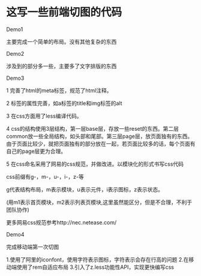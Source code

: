 # 这写一些前端切图的代码


Demo1 

主要完成一个简单的布局。没有其他复杂的东西

Demo2 

涉及到的部分多一些，主要多了文字排版的东西

Demo3

1 完善了html的meta标签，规范了html注释。

2 标签的属性完善，如a标签的title和img标签的alt

3 在css方面用了less编译代码。

4 css的结构使用3层结构，第一层base层，存放一些reset的东西。第二层common放一些全局结构，如头部和尾部。第三层page层，放页面独有的东西。由于页面比较少，就把页面独有的部分放在一起，若页面比较多的话，每个页面有自己的page层更为合理。

5 在css命名采用了网易的css规范，并做改进。以模块化的形式书写css代码

css前缀有g-，m-，u-，i-，z-等

g代表结构布局，m表示模块，u表示元件，i表示图标，z表示状态。

(用m1表示首页模块，m2表示列表页模块,这里虽然能区分，但是不合理，不利于团队协作)

更多网易css规范参考http://nec.netease.com/ 

Demo4 

完成移动端第一次切图

1.使用了阿里的iconfont，使用字符表示图标，字符表示会存在行高的问题
2.在移动端使用了rem自适应布局
3.引入了z.less功能性API，实现更快编写css
